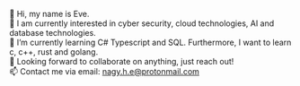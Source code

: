 👋 Hi, my name is Eve.  
👀 I am currently interested in cyber security, cloud technologies, AI and database technologies.  
🌱 I’m currently learning C# Typescript and SQL. Furthermore, I want to learn c, c++, rust and golang.  
💞️ Looking forward to collaborate on anything, just reach out!  
📫 Contact me via email: nagy.h.e@protonmail.com  
